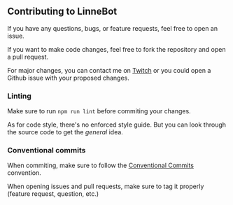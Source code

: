 ## Contributing to LinneBot

If you have any questions, bugs, or feature requests, feel free to open an issue.

If you want to make code changes, feel free to fork the repository and open a pull request.

For major changes, you can contact me on [Twitch](https://twitch.tv/LinneB) or you could open a Github issue with your proposed changes.

### Linting

Make sure to run `npm run lint` before commiting your changes.

As for code style, there's no enforced style guide. But you can look through the source code to get the *general* idea.

### Conventional commits

When commiting, make sure to follow the [Conventional Commits](https://www.conventionalcommits.org) convention.

When opening issues and pull requests, make sure to tag it properly (feature request, question, etc.)
